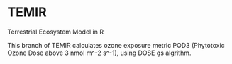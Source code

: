 # TEMIR
Terrestrial Ecosystem Model in R

This branch of TEMIR calculates ozone exposure metric POD3 (Phytotoxic Ozone Dose above 3 nmol m^-2 s^-1), using DOSE gs algrithm.
